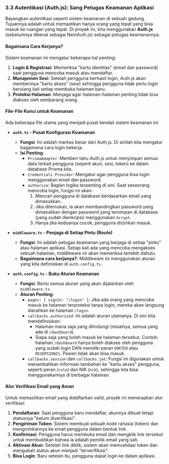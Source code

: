### 3.3 Autentikasi (Auth.js): Sang Petugas Keamanan Aplikasi

Bayangkan autentikasi seperti sistem keamanan di sebuah gedung. Tujuannya adalah untuk memastikan hanya orang yang tepat yang bisa masuk ke ruangan yang tepat. Di proyek ini, kita menggunakan **Auth.js** (sebelumnya dikenal sebagai NextAuth.js) sebagai petugas keamanannya.

#### Bagaimana Cara Kerjanya?

Sistem keamanan ini mengatur beberapa hal penting:

1.  **Login & Registrasi**: Memeriksa "kartu identitas" (email dan password) saat pengguna mencoba masuk atau mendaftar.
2.  **Manajemen Sesi**: Setelah pengguna berhasil login, Auth.js akan memberinya "kartu akses" (sesi) sehingga pengguna tidak perlu login berulang kali setiap membuka halaman baru.
3.  **Proteksi Halaman**: Menjaga agar halaman-halaman penting tidak bisa diakses oleh sembarang orang.

#### File-File Kunci untuk Keamanan

Ada beberapa file utama yang menjadi pusat kendali sistem keamanan ini:

- **`auth.ts` - Pusat Konfigurasi Keamanan**

  - **Fungsi**: Ini adalah markas besar dari Auth.js. Di sinilah kita mengatur bagaimana cara login bekerja.
  - **Isi Penting**:
    - `PrismaAdapter`: Memberi tahu Auth.js untuk menyimpan semua data terkait pengguna (seperti akun, sesi, token) ke dalam database Prisma kita.
    - `Credentials Provider`: Mengatur agar pengguna bisa login menggunakan email dan password.
    - `authorize`: Bagian logika terpenting di sini. Saat seseorang mencoba login, fungsi ini akan:
      1.  Mencari pengguna di database berdasarkan email yang dimasukkan.
      2.  Jika ditemukan, ia akan membandingkan password yang dimasukkan dengan password yang tersimpan di database (yang sudah dienkripsi) menggunakan `bcrypt`.
      3.  Hanya jika keduanya cocok, pengguna diizinkan masuk.

- **`middleware.ts` - Penjaga di Setiap Pintu (Route)**

  - **Fungsi**: Ini adalah petugas keamanan yang berjaga di setiap "pintu" atau halaman aplikasi. Setiap kali ada yang mencoba mengakses sebuah halaman, middleware ini akan memeriksa terlebih dahulu.
  - **Bagaimana cara kerjanya?**: Middleware ini menggunakan aturan yang kita definisikan di `auth.config.ts`.

- **`auth.config.ts` - Buku Aturan Keamanan**
  - **Fungsi**: Berisi semua aturan yang akan dijalankan oleh `middleware.ts`.
  - **Aturan Penting**:
    - `pages: { signIn: "/login" }`: Jika ada orang yang mencoba masuk ke halaman terproteksi tanpa login, mereka akan langsung diarahkan ke halaman `/login`.
    - `callbacks.authorized`: Ini adalah aturan utamanya. Di sini kita mendefinisikan:
      - Halaman mana saja yang dilindungi (misalnya, semua yang ada di `/dashboard`).
      - Siapa saja yang boleh masuk ke halaman tersebut. Contoh: halaman `/dashboard` hanya boleh diakses oleh pengguna yang sudah login DAN memiliki peran `DOKTER` atau `RESEPSIONIS`. Pasien tidak akan bisa masuk.
    - `callbacks.session` dan `callbacks.jwt`: Fungsi ini digunakan untuk menambahkan informasi tambahan ke "kartu akses" pengguna, seperti peran (`role`) dan NIK (`nik`), sehingga kita bisa menggunakannya di berbagai halaman.

#### Alur Verifikasi Email yang Aman

Untuk memastikan email yang didaftarkan valid, proyek ini menerapkan alur verifikasi:

1.  **Pendaftaran**: Saat pengguna baru mendaftar, akunnya dibuat tetapi statusnya "belum diverifikasi".
2.  **Pengiriman Token**: Sistem membuat sebuah kode rahasia (token) dan mengirimkannya ke email pengguna dalam bentuk link.
3.  **Konfirmasi**: Pengguna harus membuka email dan mengklik link tersebut untuk membuktikan bahwa ia adalah pemilik email yang sah.
4.  **Aktivasi Akun**: Setelah link diklik, sistem akan memvalidasi token dan mengubah status akun menjadi "terverifikasi".
5.  **Bisa Login**: Baru setelah itu, pengguna dapat login ke dalam aplikasi.
